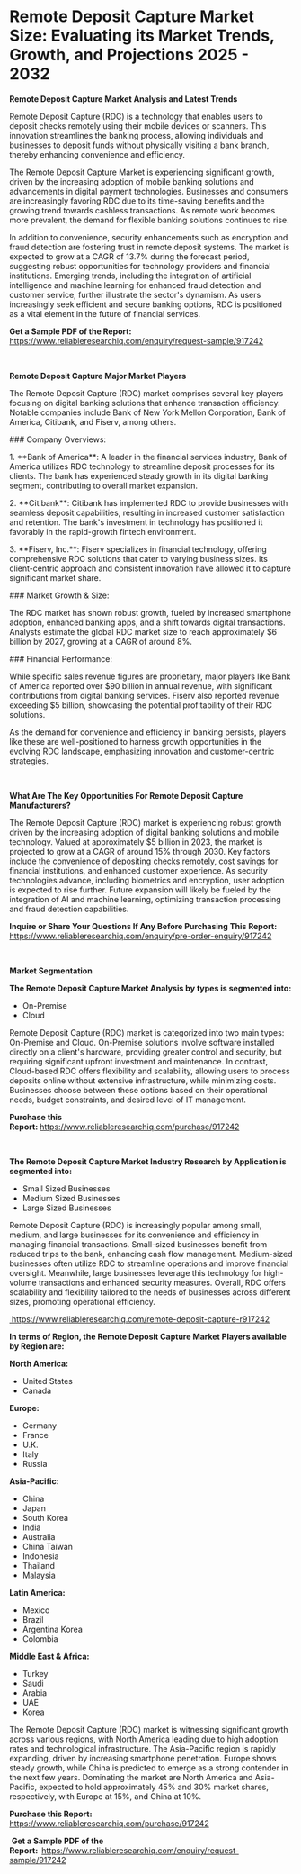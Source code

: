 <p><h1>Remote Deposit Capture Market Size: Evaluating its Market Trends, Growth, and Projections 2025 - 2032</h1></p><p><strong>Remote Deposit Capture Market Analysis and Latest Trends</strong></p>
<p><p>Remote Deposit Capture (RDC) is a technology that enables users to deposit checks remotely using their mobile devices or scanners. This innovation streamlines the banking process, allowing individuals and businesses to deposit funds without physically visiting a bank branch, thereby enhancing convenience and efficiency.</p><p>The Remote Deposit Capture Market is experiencing significant growth, driven by the increasing adoption of mobile banking solutions and advancements in digital payment technologies. Businesses and consumers are increasingly favoring RDC due to its time-saving benefits and the growing trend towards cashless transactions. As remote work becomes more prevalent, the demand for flexible banking solutions continues to rise.</p><p>In addition to convenience, security enhancements such as encryption and fraud detection are fostering trust in remote deposit systems. The market is expected to grow at a CAGR of 13.7% during the forecast period, suggesting robust opportunities for technology providers and financial institutions. Emerging trends, including the integration of artificial intelligence and machine learning for enhanced fraud detection and customer service, further illustrate the sector's dynamism. As users increasingly seek efficient and secure banking options, RDC is positioned as a vital element in the future of financial services.</p></p>
<p><strong>Get a Sample PDF of the Report:&nbsp;</strong> <a href="https://www.reliableresearchiq.com/enquiry/request-sample/917242?utm_campaign=2948&utm_medium=2&utm_source=Github&utm_content=ia&utm_term=18042025&utm_id=remote-deposit-capture">https://www.reliableresearchiq.com/enquiry/request-sample/917242</a></p>
<p>&nbsp;</p>
<p><strong>Remote Deposit Capture Major Market Players</strong></p>
<p><p>The Remote Deposit Capture (RDC) market comprises several key players focusing on digital banking solutions that enhance transaction efficiency. Notable companies include Bank of New York Mellon Corporation, Bank of America, Citibank, and Fiserv, among others. </p><p>### Company Overviews:</p><p>1. **Bank of America**: A leader in the financial services industry, Bank of America utilizes RDC technology to streamline deposit processes for its clients. The bank has experienced steady growth in its digital banking segment, contributing to overall market expansion.</p><p>2. **Citibank**: Citibank has implemented RDC to provide businesses with seamless deposit capabilities, resulting in increased customer satisfaction and retention. The bank's investment in technology has positioned it favorably in the rapid-growth fintech environment.</p><p>3. **Fiserv, Inc.**: Fiserv specializes in financial technology, offering comprehensive RDC solutions that cater to varying business sizes. Its client-centric approach and consistent innovation have allowed it to capture significant market share.</p><p>### Market Growth & Size:</p><p>The RDC market has shown robust growth, fueled by increased smartphone adoption, enhanced banking apps, and a shift towards digital transactions. Analysts estimate the global RDC market size to reach approximately $6 billion by 2027, growing at a CAGR of around 8%. </p><p>### Financial Performance:</p><p>While specific sales revenue figures are proprietary, major players like Bank of America reported over $90 billion in annual revenue, with significant contributions from digital banking services. Fiserv also reported revenue exceeding $5 billion, showcasing the potential profitability of their RDC solutions.</p><p>As the demand for convenience and efficiency in banking persists, players like these are well-positioned to harness growth opportunities in the evolving RDC landscape, emphasizing innovation and customer-centric strategies.</p></p>
<p>&nbsp;</p>
<p><strong>What Are The Key Opportunities For Remote Deposit Capture Manufacturers?</strong></p>
<p><p>The Remote Deposit Capture (RDC) market is experiencing robust growth driven by the increasing adoption of digital banking solutions and mobile technology. Valued at approximately $5 billion in 2023, the market is projected to grow at a CAGR of around 15% through 2030. Key factors include the convenience of depositing checks remotely, cost savings for financial institutions, and enhanced customer experience. As security technologies advance, including biometrics and encryption, user adoption is expected to rise further. Future expansion will likely be fueled by the integration of AI and machine learning, optimizing transaction processing and fraud detection capabilities.</p></p>
<p><strong>Inquire or Share Your Questions If Any Before Purchasing This Report:</strong> <a href="https://www.reliableresearchiq.com/enquiry/pre-order-enquiry/917242?utm_campaign=2948&utm_medium=2&utm_source=Github&utm_content=ia&utm_term=18042025&utm_id=remote-deposit-capture">https://www.reliableresearchiq.com/enquiry/pre-order-enquiry/917242</a></p>
<p>&nbsp;</p>
<p><strong>Market Segmentation</strong></p>
<p><strong>The Remote Deposit Capture Market Analysis by types is segmented into:</strong></p>
<p><ul><li>On-Premise</li><li>Cloud</li></ul></p>
<p><p>Remote Deposit Capture (RDC) market is categorized into two main types: On-Premise and Cloud. On-Premise solutions involve software installed directly on a client's hardware, providing greater control and security, but requiring significant upfront investment and maintenance. In contrast, Cloud-based RDC offers flexibility and scalability, allowing users to process deposits online without extensive infrastructure, while minimizing costs. Businesses choose between these options based on their operational needs, budget constraints, and desired level of IT management.</p></p>
<p><strong>Purchase this Report:&nbsp;</strong><a href="https://www.reliableresearchiq.com/purchase/917242?utm_campaign=2948&utm_medium=2&utm_source=Github&utm_content=ia&utm_term=18042025&utm_id=remote-deposit-capture">https://www.reliableresearchiq.com/purchase/917242</a></p>
<p>&nbsp;</p>
<p><strong>The Remote Deposit Capture Market Industry Research by Application is segmented into:</strong></p>
<p><ul><li>Small Sized Businesses</li><li>Medium Sized Businesses</li><li>Large Sized Businesses</li></ul></p>
<p><p>Remote Deposit Capture (RDC) is increasingly popular among small, medium, and large businesses for its convenience and efficiency in managing financial transactions. Small-sized businesses benefit from reduced trips to the bank, enhancing cash flow management. Medium-sized businesses often utilize RDC to streamline operations and improve financial oversight. Meanwhile, large businesses leverage this technology for high-volume transactions and enhanced security measures. Overall, RDC offers scalability and flexibility tailored to the needs of businesses across different sizes, promoting operational efficiency.</p></p>
<p><a href="https://www.reliableresearchiq.com/remote-deposit-capture-r917242?utm_campaign=2948&utm_medium=2&utm_source=Github&utm_content=ia&utm_term=18042025&utm_id=remote-deposit-capture">&nbsp;https://www.reliableresearchiq.com/remote-deposit-capture-r917242</a></p>
<p><strong>In terms of Region, the Remote Deposit Capture Market Players available by Region are:</strong></p>
<p>
    <p> <strong> North America: </strong>
        <ul>
            <li>United States</li>
            <li>Canada</li>
        </ul>
        </p> 
    <p> <strong> Europe: </strong>
        <ul>
            <li>Germany</li>
            <li>France</li>
            <li>U.K.</li>
            <li>Italy</li>
            <li>Russia</li>
        </ul>
        </p> 
    <p> <strong> Asia-Pacific: </strong>
        <ul>
            <li>China</li>
            <li>Japan</li>
            <li>South Korea</li>
            <li>India</li>
            <li>Australia</li>
            <li>China Taiwan</li>
            <li>Indonesia</li>
            <li>Thailand</li>
            <li>Malaysia</li>
        </ul>
        </p> 
    <p> <strong> Latin America: </strong>
        <ul>
            <li>Mexico</li>
            <li>Brazil</li>
            <li>Argentina Korea</li>
            <li>Colombia</li>
        </ul>
        </p> 
    <p> <strong> Middle East & Africa: </strong>
        <ul>
            <li>Turkey</li>
            <li>Saudi</li>
            <li>Arabia</li>
            <li>UAE</li>
            <li>Korea</li>
        </ul>
    </p>
    </p>
<p><p>The Remote Deposit Capture (RDC) market is witnessing significant growth across various regions, with North America leading due to high adoption rates and technological infrastructure. The Asia-Pacific region is rapidly expanding, driven by increasing smartphone penetration. Europe shows steady growth, while China is predicted to emerge as a strong contender in the next few years. Dominating the market are North America and Asia-Pacific, expected to hold approximately 45% and 30% market shares, respectively, with Europe at 15%, and China at 10%.</p></p>
<p><strong>Purchase this Report: </strong><a href="https://www.reliableresearchiq.com/purchase/917242?utm_campaign=2948&utm_medium=2&utm_source=Github&utm_content=ia&utm_term=18042025&utm_id=remote-deposit-capture">https://www.reliableresearchiq.com/purchase/917242</a></p>
<p>&nbsp;<strong>Get a Sample PDF of the Report:&nbsp;&nbsp;</strong><a href="https://www.reliableresearchiq.com/enquiry/request-sample/917242?utm_campaign=2948&utm_medium=2&utm_source=Github&utm_content=ia&utm_term=18042025&utm_id=remote-deposit-capture">https://www.reliableresearchiq.com/enquiry/request-sample/917242</a></p>
<p><strong></strong></p>
<p><p></p><p></p><p></p></p>